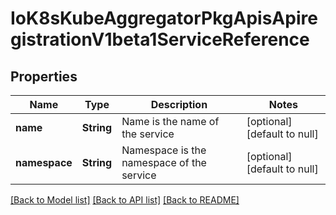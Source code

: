 # IoK8sKubeAggregatorPkgApisApiregistrationV1beta1ServiceReference

## Properties
Name | Type | Description | Notes
------------ | ------------- | ------------- | -------------
**name** | **String** | Name is the name of the service | [optional] [default to null]
**namespace** | **String** | Namespace is the namespace of the service | [optional] [default to null]

[[Back to Model list]](../README.md#documentation-for-models) [[Back to API list]](../README.md#documentation-for-api-endpoints) [[Back to README]](../README.md)


